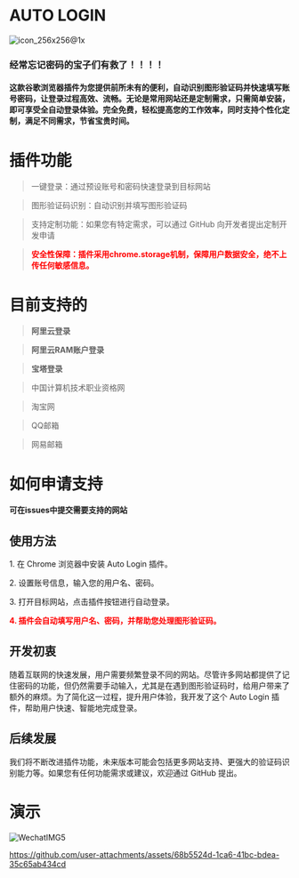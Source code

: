 # AUTO LOGIN

![icon_256x256@1x](https://github.com/user-attachments/assets/49a17341-5eea-4e0c-97e6-ee73842329cd)

### 经常忘记密码的宝子们有救了！！！！

#### 这款谷歌浏览器插件为您提供前所未有的便利，自动识别图形验证码并快速填写账号密码，让登录过程高效、流畅。无论是常用网站还是定制需求，只需简单安装，即可享受全自动登录体验。完全免费，轻松提高您的工作效率，同时支持个性化定制，满足不同需求，节省宝贵时间。

# 插件功能

> 一键登录：通过预设账号和密码快速登录到目标网站

> 图形验证码识别：自动识别并填写图形验证码

> 支持定制功能：如果您有特定需求，可以通过 GitHub 向开发者提出定制开发申请

> <b style="color:red">安全性保障：插件采用chrome.storage机制，保障用户数据安全，绝不上传任何敏感信息。</b>

# 目前支持的

> <b>阿里云登录</b>

> <b>阿里云RAM账户登录</b>

> <b>宝塔登录</b>

> 中国计算机技术职业资格网

> 淘宝网

> QQ邮箱

> 网易邮箱

# 如何申请支持

<b>可在issues中提交需要支持的网站</b>

<h2>使用方法</h2>
<p>1. 在 Chrome 浏览器中安装 Auto Login 插件。</p>
<p>2. 设置账号信息，输入您的用户名、密码。</p>
<p>3. 打开目标网站，点击插件按钮进行自动登录。</p>
<p style="color: red;font-weight: bold">4. 插件会自动填写用户名、密码，并帮助您处理图形验证码。</p>

<h2>开发初衷</h2>
<p>随着互联网的快速发展，用户需要频繁登录不同的网站。尽管许多网站都提供了记住密码的功能，但仍然需要手动输入，尤其是在遇到图形验证码时，给用户带来了额外的麻烦。为了简化这一过程，提升用户体验，我开发了这个
        Auto Login 插件，帮助用户快速、智能地完成登录。</p>

<h2>后续发展</h2>
<p>我们将不断改进插件功能，未来版本可能会包括更多网站支持、更强大的验证码识别能力等。如果您有任何功能需求或建议，欢迎通过
        GitHub 提出。</p>

# 演示

![WechatIMG5](https://github.com/user-attachments/assets/28593d3d-aa82-4c71-a395-ba436e36f107)

https://github.com/user-attachments/assets/68b5524d-1ca6-41bc-bdea-35c65ab434cd
